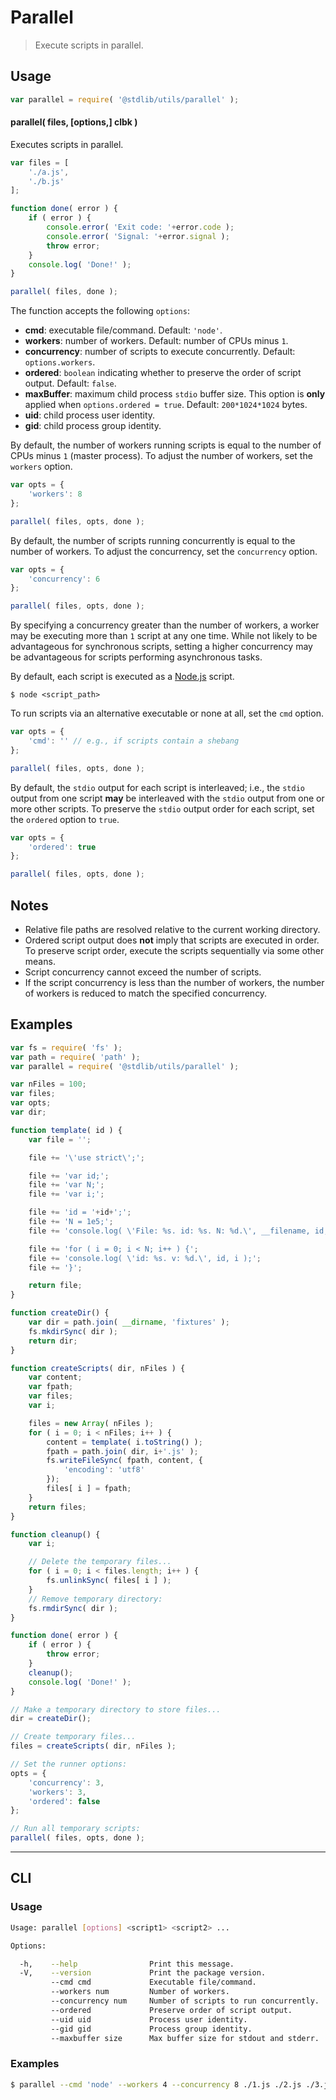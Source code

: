 # Parallel

> Execute scripts in parallel.


<section class="usage">

## Usage

``` javascript
var parallel = require( '@stdlib/utils/parallel' );
```

#### parallel( files, \[options,\] clbk )

Executes scripts in parallel.

``` javascript
var files = [
    './a.js',
    './b.js'
];

function done( error ) {
    if ( error ) {
        console.error( 'Exit code: '+error.code );
        console.error( 'Signal: '+error.signal );
        throw error;
    }
    console.log( 'Done!' );
}

parallel( files, done );
```

The function accepts the following `options`:

* __cmd__: executable file/command. Default: `'node'`.
* __workers__: number of workers. Default: number of CPUs minus `1`.
* __concurrency__: number of scripts to execute concurrently. Default: `options.workers`.
* __ordered__: `boolean` indicating whether to preserve the order of script output. Default: `false`.
* __maxBuffer__: maximum child process `stdio` buffer size. This option is __only__ applied when `options.ordered = true`. Default: `200*1024*1024` bytes.
* __uid__: child process user identity.
* __gid__: child process group identity.

By default, the number of workers running scripts is equal to the number of CPUs minus `1` (master process). To adjust the number of workers, set the `workers` option.

``` javascript
var opts = {
    'workers': 8
};

parallel( files, opts, done );
```

By default, the number of scripts running concurrently is equal to the number of workers. To adjust the concurrency, set the `concurrency` option.

``` javascript
var opts = {
    'concurrency': 6
};

parallel( files, opts, done );
```

By specifying a concurrency greater than the number of workers, a worker may be executing more than `1` script at any one time. While not likely to be advantageous for synchronous scripts, setting a higher concurrency may be advantageous for scripts performing asynchronous tasks.

By default, each script is executed as a [Node.js][node-js] script.

``` text
$ node <script_path>
```

To run scripts via an alternative executable or none at all, set the `cmd` option.

``` javascript
var opts = {
    'cmd': '' // e.g., if scripts contain a shebang
};

parallel( files, opts, done );
```

By default, the `stdio` output for each script is interleaved; i.e., the `stdio` output from one script __may__ be interleaved with the `stdio` output from one or more other scripts. To preserve the `stdio` output order for each script, set the `ordered` option to `true`.

``` javascript
var opts = {
    'ordered': true
};

parallel( files, opts, done );
```


</section>

<!-- /.usage -->


<section class="notes">

## Notes

* Relative file paths are resolved relative to the current working directory.
* Ordered script output does __not__ imply that scripts are executed in order. To preserve script order, execute the scripts sequentially via some other means.
* Script concurrency cannot exceed the number of scripts.
* If the script concurrency is less than the number of workers, the number of workers is reduced to match the specified concurrency.

</section>

<!-- /.notes -->


<section class="examples">

## Examples

``` javascript
var fs = require( 'fs' );
var path = require( 'path' );
var parallel = require( '@stdlib/utils/parallel' );

var nFiles = 100;
var files;
var opts;
var dir;

function template( id ) {
    var file = '';

    file += '\'use strict\';';

    file += 'var id;';
    file += 'var N;';
    file += 'var i;';

    file += 'id = '+id+';';
    file += 'N = 1e5;';
    file += 'console.log( \'File: %s. id: %s. N: %d.\', __filename, id, N );';

    file += 'for ( i = 0; i < N; i++ ) {';
    file += 'console.log( \'id: %s. v: %d.\', id, i );';
    file += '}';

    return file;
}

function createDir() {
    var dir = path.join( __dirname, 'fixtures' );
    fs.mkdirSync( dir );
    return dir;
}

function createScripts( dir, nFiles ) {
    var content;
    var fpath;
    var files;
    var i;

    files = new Array( nFiles );
    for ( i = 0; i < nFiles; i++ ) {
        content = template( i.toString() );
        fpath = path.join( dir, i+'.js' );
        fs.writeFileSync( fpath, content, {
            'encoding': 'utf8'
        });
        files[ i ] = fpath;
    }
    return files;
}

function cleanup() {
    var i;

    // Delete the temporary files...
    for ( i = 0; i < files.length; i++ ) {
        fs.unlinkSync( files[ i ] );
    }
    // Remove temporary directory:
    fs.rmdirSync( dir );
}

function done( error ) {
    if ( error ) {
        throw error;
    }
    cleanup();
    console.log( 'Done!' );
}

// Make a temporary directory to store files...
dir = createDir();

// Create temporary files...
files = createScripts( dir, nFiles );

// Set the runner options:
opts = {
    'concurrency': 3,
    'workers': 3,
    'ordered': false
};

// Run all temporary scripts:
parallel( files, opts, done );
```

</section>

<!-- /.examples -->


---

<section class="cli">

## CLI

<section class="usage">

### Usage

``` bash
Usage: parallel [options] <script1> <script2> ...

Options:

  -h,    --help                Print this message.
  -V,    --version             Print the package version.
         --cmd cmd             Executable file/command.
         --workers num         Number of workers.
         --concurrency num     Number of scripts to run concurrently.
         --ordered             Preserve order of script output.
         --uid uid             Process user identity.
         --gid gid             Process group identity.
         --maxbuffer size      Max buffer size for stdout and stderr.
```

</section>

<!-- /.usage -->

<section class="examples">

### Examples

``` bash
$ parallel --cmd 'node' --workers 4 --concurrency 8 ./1.js ./2.js ./3.js ./4.js ./5.js ./6.js ./7.js ./8.js ./9.js ./10.js
```

</section>

<!-- /.examples -->

</section>

<!-- /.cli -->



<section class="links">

[node-js]: http://nodejs.org/

</section>

<!-- /.links -->
